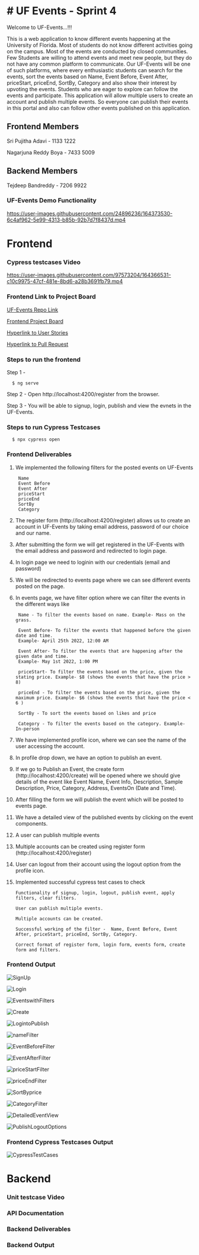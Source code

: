 
# # UF Events - Sprint 4
Welcome to UF-Events...!!!

This is a web application to know different events happening at
the University of Florida. Most of students do not know different activities
going on the campus. Most of the events are conducted by
closed communities. Few Students are willing to attend events and
meet new people, but they do not have any common platform to 
communicate. Our UF-Events will be one of such platforms, where 
every enthusiastic students can search for the events, sort the events based on  Name, Event Before, Event After, priceStart, priceEnd, SortBy, Category and also 
show their interest by upvoting the events. Students who are eager to explore 
can follow the events and participate. This application will allow multiple users to create an account and publish multiple events.
So everyone can publish their events in this portal and also can follow other events published on this application.

## Frontend Members
Sri Pujitha Adavi - 1133 1222

Nagarjuna Reddy Boya - 7433 5009


## Backend Members
Tejdeep Bandreddy - 7206 9922


### UF-Events Demo Functionality
https://user-images.githubusercontent.com/24896236/164373530-6c4af962-5e99-4313-b85b-92b7d7f8437d.mp4

# Frontend

### Cypress testcases Video 
https://user-images.githubusercontent.com/97573204/164366531-c10c9975-47cf-481e-8bd6-a28b3691fb79.mp4

### Frontend Link to Project Board
[UF-Events Repo Link](https://github.com/sripujithaadavi/UF-Events)

[Frontend Project Board](https://github.com/sripujithaadavi/UF-Events/projects/2)

[Hyperlink to User Stories](https://github.com/sripujithaadavi/UF-Events/issues?q=is%3Aissue+is%3Aclosed)

[Hyperlink to Pull Request](https://github.com/sripujithaadavi/UF-Events/pulls?q=is%3Apr+is%3Aclosed)


### Steps to run the frontend

Step 1 -
```http
  $ ng serve
```

Step 2 - Open http://localhost:4200/register from the browser. 

Step 3 - You will be able to signup, login, publish and view the evnets in the UF-Events.

### Steps to run Cypress Testcases
```http
  $ npx cypress open
```

### Frontend Deliverables
1. We implemented the following filters for the posted events on UF-Events
       
        Name
        Event Before
        Event After
        priceStart
        priceEnd
        SortBy
        Category

2. The register form (http://localhost:4200/register) allows us to create an account in UF-Events by taking email address, password of our choice and our name.

3. After submitting the form we will get registered in the UF-Events with the email address and password and redirected to login page.

4. In login page we need to loginin with our credentials (email and password)

5. We will be redirected to events page where we can see different events posted on the page.

6. In events page, we have filter option where we can filter the events in the different ways like

        Name - To filter the events based on name. Example- Mass on the grass.
        
        Event Before- To filter the events that happened before the given date and time. 
        Example- April 25th 2022, 12:00 AM
        
        Event After- To filter the events that are happening after the given date and time. 
        Example- May 1st 2022, 1:00 PM
        
        priceStart- To filter the events based on the price, given the stating price. Example- $8 (shows the events that have the price > 8)
        
        priceEnd - To filter the events based on the price, given the maximum price. Example- $6 (shows the events that have the price < 6 )
        
        SortBy - To sort the events based on likes and price
        
        Category - To filter the events based on the category. Example- In-person

7. We have implemented profile icon, where we can see the name of the user accessing the account.

8. In profile drop down, we have an option to publish an event.

9. If we go to Publish an Event, the create form (http://localhost:4200/create) will be opened where we 
should give details of the event like Event Name, Event Info, Description, Sample Description, Price, Category, Address, EventsOn (Date and Time).

10. After filling the form we will publish the event which will be posted to events page.

11. We have a detailed view of the published events by clicking on the event components.

12. A user can publish multiple events

13. Multiple accounts can be created using register form (http://localhost:4200/register)

14. User can logout from their account using the logout option from the profile icon.

15. Implemented successful cypress test cases to check 

        Functionality of signup, login, logout, publish event, apply filters, clear filters.
        
        User can publish multiple events.

        Multiple accounts can be created.

        Successful working of the filter -  Name, Event Before, Event After, priceStart, priceEnd, SortBy, Category. 

        Correct format of register form, login form, events form, create form and filters.


### Frontend Output

![SignUp](https://github.com/sripujithaadavi/UF-Events/blob/main/Sprint4%20Output/SignUp.jpg)

![Login](https://github.com/sripujithaadavi/UF-Events/blob/main/Sprint4%20Output/Login.jpg)

![EventswithFilters](https://github.com/sripujithaadavi/UF-Events/blob/main/Sprint4%20Output/EventswithFilters.jpg)

![Create](https://github.com/sripujithaadavi/UF-Events/blob/main/Sprint4%20Output/Create.jpg)

![LogintoPublish](https://github.com/sripujithaadavi/UF-Events/blob/main/Sprint4%20Output/LogintoPublish.jpg)

![nameFilter](https://github.com/sripujithaadavi/UF-Events/blob/main/Sprint4%20Output/nameFilter.jpg)

![EventBeforeFilter](https://github.com/sripujithaadavi/UF-Events/blob/main/Sprint4%20Output/EventBeforeFilter.jpg)

![EventAfterFilter](https://github.com/sripujithaadavi/UF-Events/blob/main/Sprint4%20Output/EventAfterFilter.jpg)

![priceStartFilter](https://github.com/sripujithaadavi/UF-Events/blob/main/Sprint4%20Output/priceStartFilter.jpg)

![priceEndFilter](https://github.com/sripujithaadavi/UF-Events/blob/main/Sprint4%20Output/priceEndFilter.jpg)

![SortByprice](https://github.com/sripujithaadavi/UF-Events/blob/main/Sprint4%20Output/SortByprice.jpg)

![CategoryFilter](https://github.com/sripujithaadavi/UF-Events/blob/main/Sprint4%20Output/CategoryFilter.jpg)

![DetailedEventView](https://github.com/sripujithaadavi/UF-Events/blob/main/Sprint4%20Output/DetailedEventView.jpg)

![PublishLogoutOptions](https://github.com/sripujithaadavi/UF-Events/blob/main/Sprint4%20Output/PublishLogoutOptions.jpg)



### Frontend Cypress Testcases Output

![CypressTestCases](https://github.com/sripujithaadavi/UF-Events/blob/main/Sprint4%20Output/CypressTestCases.jpg)

# Backend

### Unit testcase Video


### API Documentation


### Backend Deliverables


### Backend Output

